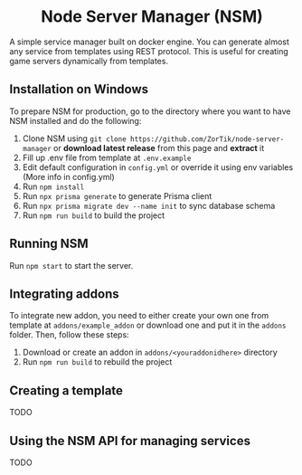 <h1 style="text-align: center;">Node Server Manager (NSM)</h1>
A simple service manager built on docker engine. You can generate almost any service from templates using REST protocol. This is useful for creating game servers dynamically from templates.

## Installation on Windows
To prepare NSM for production, go to the directory where you want to have NSM installed and do the following:
1. Clone NSM using `git clone https://github.com/ZorTik/node-server-manager` or **download latest release** from this page and **extract** it
2. Fill up .env file from template at `.env.example`
3. Edit default configuration in `config.yml` or override it using env variables (More info in config.yml)
4. Run `npm install`
5. Run `npx prisma generate` to generate Prisma client
6. Run `npx prisma migrate dev --name init` to sync database schema
7. Run `npm run build` to build the project

## Running NSM
Run `npm start` to start the server.

## Integrating addons
To integrate new addon, you need to either create your own one from template at `addons/example_addon` or download one and put it in the `addons` folder.
Then, follow these steps:
1. Download or create an addon in `addons/<youraddonidhere>` directory
2. Run `npm run build` to rebuild the project

## Creating a template
TODO
## Using the NSM API for managing services
TODO